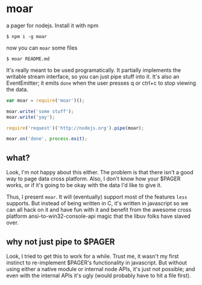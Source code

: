 # moar

a pager for nodejs.  Install it with npm

```
$ npm i -g moar
```

now you can `moar` some files

```
$ moar README.md
```

It's really meant to be used programatically.  It partially implements the 
writable stream interface, so you can just pipe stuff into it.  It's also
an EventEmitter; it emits `done` when the user presses q or ctrl+c to stop
viewing the data.

```javascript
var moar = require('moar')();

moar.write('some stuff');
moar.write('yay');

require('request')('http://nodejs.org').pipe(moar);

moar.on('done', process.exit);
```

## what?

Look, I'm not happy about this either. The problem is that there isn't a good
way to page data cross platform. Also, I don't know how your $PAGER works, or
if it's going to be okay with the data I'd like to give it.

Thus, I present `moar`.  It will (eventually) support most of the features
`less` supports.  But instead of being written in C, it's written in javascript
so we can all hack on it and have fun with it and benefit from the awesome
cross platform ansi-to-win32-console-api magic that the libuv folks have
slaved over.

## why not just pipe to $PAGER

Look, I tried to get this to work for a while.  Trust me, it wasn't my first
instinct to re-implement $PAGER's functionality in javascript.  But without
using either a native module or internal node APIs, it's just not possible;
and even with the internal APIs it's ugly (would probably have to hit a file
first).

